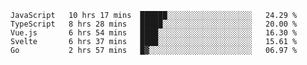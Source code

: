 <!--START_SECTION:waka-->
```text
JavaScript   10 hrs 17 mins  ██████░░░░░░░░░░░░░░░░░░░   24.29 % 
TypeScript   8 hrs 28 mins   █████░░░░░░░░░░░░░░░░░░░░   20.00 % 
Vue.js       6 hrs 54 mins   ████░░░░░░░░░░░░░░░░░░░░░   16.30 % 
Svelte       6 hrs 37 mins   ████░░░░░░░░░░░░░░░░░░░░░   15.61 % 
Go           2 hrs 57 mins   █▓░░░░░░░░░░░░░░░░░░░░░░░   06.97 % 
```
<!--END_SECTION:waka-->

